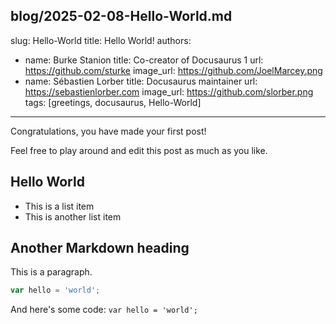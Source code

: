 blog/2025-02-08-Hello-World.md
---
slug: Hello-World
title: Hello World!
authors:
  - name: Burke Stanion
    title: Co-creator of Docusaurus 1
    url: https://github.com/sturke
    image_url: https://github.com/JoelMarcey.png
  - name: Sébastien Lorber
    title: Docusaurus maintainer
    url: https://sebastienlorber.com
    image_url: https://github.com/slorber.png
tags: [greetings, docusaurus, Hello-World]
---

Congratulations, you have made your first post!

Feel free to play around and edit this post as much as you like.

## Hello World

- This is a list item
- This is another list item

## Another Markdown heading

This is a paragraph.

```js
var hello = 'world';
```

And here's some code: `var hello = 'world';`  


